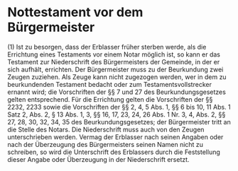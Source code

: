 # Nottestament vor dem Bürgermeister

(1) Ist zu besorgen, dass der Erblasser früher sterben werde, als die Errichtung eines Testaments vor einem Notar möglich ist, so kann er das Testament zur Niederschrift des Bürgermeisters der Gemeinde, in der er sich aufhält, errichten. Der Bürgermeister muss zu der Beurkundung zwei Zeugen zuziehen. Als Zeuge kann nicht zugezogen werden, wer in dem zu beurkundenden Testament bedacht oder zum Testamentsvollstrecker ernannt wird; die Vorschriften der §§ 7 und 27 des Beurkundungsgesetzes gelten entsprechend. Für die Errichtung gelten die Vorschriften der §§ 2232, 2233 sowie die Vorschriften der §§ 2, 4, 5 Abs. 1, §§ 6 bis 10, 11 Abs. 1 Satz 2, Abs. 2, § 13 Abs. 1, 3, §§ 16, 17, 23, 24, 26 Abs. 1 Nr. 3, 4, Abs. 2, §§ 27, 28, 30, 32, 34, 35 des Beurkundungsgesetzes; der Bürgermeister tritt an die Stelle des Notars. Die Niederschrift muss auch von den Zeugen unterschrieben werden. Vermag der Erblasser nach seinen Angaben oder nach der Überzeugung des Bürgermeisters seinen Namen nicht zu schreiben, so wird die Unterschrift des Erblassers durch die Feststellung dieser Angabe oder Überzeugung in der Niederschrift ersetzt.